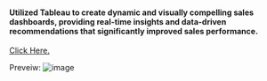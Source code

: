 #### Utilized Tableau to create dynamic and visually compelling sales dashboards, providing real-time insights and data-driven recommendations that significantly improved sales performance. 
[Click Here.](https://public.tableau.com/app/profile/vicky.ram/viz/SalesInsights_17185426344110/Dashboard1)

Preveiw:
![image](https://github.com/VigneshwarRamalingam/Sales_Insights_on_Tableau/assets/104707588/1b4cadca-0f92-4cba-b306-fea359c8d8a9)


